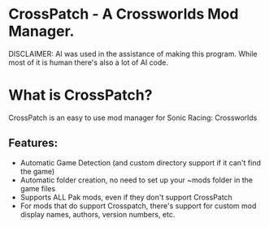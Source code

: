 # CrossPatch - A Crossworlds Mod Manager.

DISCLAIMER: AI was used in the assistance of making this program. 
While most of it is human there's also a lot of AI code.


# What is CrossPatch?
CrossPatch is an easy to use mod manager for Sonic Racing: Crossworlds

## Features:
- Automatic Game Detection (and custom directory support if it can't find the game)
- Automatic folder creation, no need to set up your ~mods folder in the game files
- Supports ALL Pak mods, even if they don't support CrossPatch
- For mods that do support Crosspatch, there's support for custom mod display names, authors, version numbers, etc.








